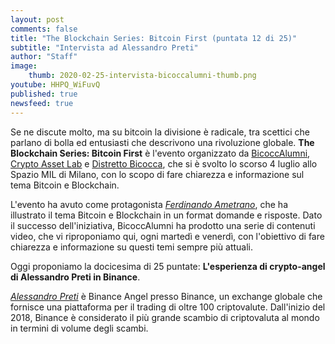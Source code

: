 ```yaml
---
layout: post
comments: false
title: "The Blockchain Series: Bitcoin First (puntata 12 di 25)"
subtitle: "Intervista ad Alessandro Preti"
author: "Staff"
image:
    thumb: 2020-02-25-intervista-bicoccalumni-thumb.png
youtube: HHPQ_WiFuvQ
published: true
newsfeed: true
---
```


Se ne discute molto, ma su bitcoin la divisione è radicale, tra scettici che parlano di bolla ed entusiasti che descrivono una rivoluzione globale. **The Blockchain Series: Bitcoin First** è l'evento organizzato da [BicoccAlumni](https://www.bicoccalumni.it/), [Crypto Asset Lab](https://cryptoassetlab.diseade.unimib.it/) e [Distretto Bicocca](https://www.distrettobicocca.it/), che si è svolto lo scorso 4 luglio allo Spazio MIL di Milano, con lo scopo di fare chiarezza e informazione sul tema Bitcoin e Blockchain.

L'evento ha avuto come protagonista [*Ferdinando Ametrano*](https://www.ametrano.net), che ha illustrato il tema Bitcoin e Blockchain in un format domande e risposte. Dato il successo dell'iniziativa, BicoccAlumni ha prodotto una serie di contenuti video, che vi riproponiamo qui, ogni martedì e venerdì, con l'obiettivo di fare chiarezza e informazione su questi temi sempre più attuali.

Oggi proponiamo la docicesima di 25 puntate: **L'esperienza di crypto-angel di Alessandro Preti in Binance**.

[*Alessandro Preti*](https://www.linkedin.com/in/alessandro-preti-3a685988/?originalSubdomain=it) è Binance Angel presso Binance, un exchange globale che fornisce una piattaforma per il trading di oltre 100 criptovalute. Dall'inizio del 2018, Binance è considerato il più grande scambio di criptovaluta al mondo in termini di volume degli scambi.
